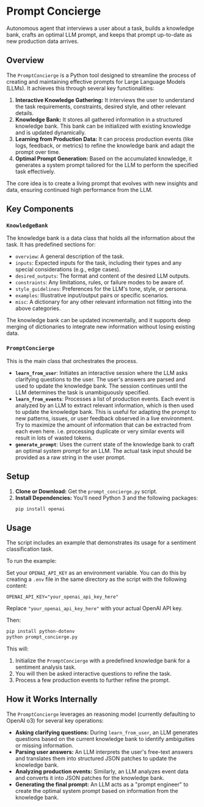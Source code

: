# Prompt Concierge

Autonomous agent that interviews a user about a task, builds a knowledge bank, crafts an optimal LLM prompt, and keeps that prompt up-to-date as new production data arrives.

## Overview

The `PromptConcierge` is a Python tool designed to streamline the process of creating and maintaining effective prompts for Large Language Models (LLMs). It achieves this through several key functionalities:

1.  **Interactive Knowledge Gathering:** It interviews the user to understand the task requirements, constraints, desired style, and other relevant details.
2.  **Knowledge Bank:** It stores all gathered information in a structured knowledge bank. This bank can be initialized with existing knowledge and is updated dynamically.
3.  **Learning from Production Data:** It can process production events (like logs, feedback, or metrics) to refine the knowledge bank and adapt the prompt over time.
4.  **Optimal Prompt Generation:** Based on the accumulated knowledge, it generates a system prompt tailored for the LLM to perform the specified task effectively.

The core idea is to create a living prompt that evolves with new insights and data, ensuring continued high performance from the LLM.

## Key Components

### `KnowledgeBank`

The knowledge bank is a data class that holds all the information about the task. It has predefined sections for:

*   `overview`: A general description of the task.
*   `inputs`: Expected inputs for the task, including their types and any special considerations (e.g., edge cases).
*   `desired_outputs`: The format and content of the desired LLM outputs.
*   `constraints`: Any limitations, rules, or failure modes to be aware of.
*   `style_guidelines`: Preferences for the LLM's tone, style, or persona.
*   `examples`: Illustrative input/output pairs or specific scenarios.
*   `misc`: A dictionary for any other relevant information not fitting into the above categories.

The knowledge bank can be updated incrementally, and it supports deep merging of dictionaries to integrate new information without losing existing data.

### `PromptConcierge`

This is the main class that orchestrates the process.

*   **`learn_from_user`**: Initiates an interactive session where the LLM asks clarifying questions to the user. The user's answers are parsed and used to update the knowledge bank. The session continues until the LLM determines the task is unambiguously specified.
*   **`learn_from_events`**: Processes a list of production events. Each event is analyzed by an LLM to extract relevant information, which is then used to update the knowledge bank. This is useful for adapting the prompt to new patterns, issues, or user feedback observed in a live environment. Try to maximize the amount of information that can be extracted from each even here. i.e. processing duplicate or very similar events will result in lots of wasted tokens.
*   **`generate_prompt`**: Uses the current state of the knowledge bank to craft an optimal system prompt for an LLM. The actual task input should be provided as a raw string in the user prompt.

## Setup

1.  **Clone or Download:** Get the `prompt_concierge.py` script.
2.  **Install Dependencies:**
    You'll need Python 3 and the following packages:
    ```bash
    pip install openai
    ```
## Usage

The script includes an example that demonstrates its usage for a sentiment classification task.

To run the example:

Set your `OPENAI_API_KEY` as an environment variable. You can do this by creating a `.env` file in the same directory as the script with the following content:
```
OPENAI_API_KEY="your_openai_api_key_here"
```
Replace `"your_openai_api_key_here"` with your actual OpenAI API key.

Then:

```bash
pip install python-dotenv
python prompt_concierge.py
```

This will:
1.  Initialize the `PromptConcierge` with a predefined knowledge bank for a sentiment analysis task.
3.  You will then be asked interactive questions to refine the task. 
5.  Process a few production events to further refine the prompt.

## How it Works Internally

The `PromptConcierge` leverages an reasoning model (currently defaulting to OpenAI o3) for several key operations:

*   **Asking clarifying questions:** During `learn_from_user`, an LLM generates questions based on the current knowledge bank to identify ambiguities or missing information.
*   **Parsing user answers:** An LLM interprets the user's free-text answers and translates them into structured JSON patches to update the knowledge bank.
*   **Analyzing production events:** Similarly, an LLM analyzes event data and converts it into JSON patches for the knowledge bank.
*   **Generating the final prompt:** An LLM acts as a "prompt engineer" to create the optimal system prompt based on information from the knowledge bank.
